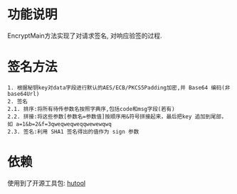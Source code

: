 # 功能说明
EncryptMain方法实现了对请求签名, 对响应验签的过程.

# 签名方法
    1. 根据秘钥key对data字段进行默认的AES/ECB/PKCS5Padding加密,并 Base64 编码(非 base64Url)
    2. 签名
    2.1. 排序:将所有待传参数名按照字典序,包括code和msg字段(若有)
    2.2. 拼接:将这些参数[参数名=参数值]按顺序用&符号拼接起来，最后把key 追加到尾部，如 a=1&b=2&f=3qweqweqweqqwewewqwq
    2.3. 签名:利用 SHA1 签名得出的值作为 sign 参数

# 依赖
使用到了开源工具包: [hutool](https://www.hutool.cn/)
